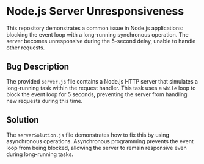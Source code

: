 # Node.js Server Unresponsiveness
This repository demonstrates a common issue in Node.js applications: blocking the event loop with a long-running synchronous operation.  The server becomes unresponsive during the 5-second delay, unable to handle other requests.

## Bug Description
The provided `server.js` file contains a Node.js HTTP server that simulates a long-running task within the request handler. This task uses a `while` loop to block the event loop for 5 seconds, preventing the server from handling new requests during this time.

## Solution
The `serverSolution.js` file demonstrates how to fix this by using asynchronous operations.  Asynchronous programming prevents the event loop from being blocked, allowing the server to remain responsive even during long-running tasks.